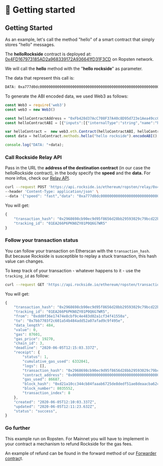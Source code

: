 # 🚀 Getting started

## Getting Started

As an example, let's call the method "hello" of a smart contract that simply stores "hello" messages.

The **helloRockside** contract is deployed at: [0x4FD167973185AD2a968339172A936641fD31F3CD](https://ropsten.etherscan.io/address/0x4fd167973185ad2a968339172a936641fd31f3cd#code) on Ropsten network.

We will call the **hello**  method with the "**hello rockside**" as parameter.

The data that represent this call is:

```bash
DATA: 0xa777d0dc0000000000000000000000000000000000000000000000000000000000000020000000000000000000000000000000000000000000000000000000000000000e68656c6c6f20726f636b73696465000000000000000000000000000000000000
```

To generate the ABI encoded data, we used Web3 as follows:

```javascript
const Web3 = require('web3')
const web3 = new Web3()

const helloContractAddress = "0xFb428d37AcC708F37A40c8D95d723e1Aea49cc07"
const helloContractABI = [{"inputs":[{"internalType":"string","name":"helloMsg","type":"string"}],"name":"hello","outputs":[],"stateMutability":"nonpayable","type":"function"},{"inputs":[{"internalType":"uint256","name":"","type":"uint256"}],"name":"helloMessages","outputs":[{"internalType":"string","name":"","type":"string"}],"stateMutability":"view","type":"function"}]

var helloContract =  new web3.eth.Contract(helloContractABI, helloContractAddress)
const data = helloContract.methods.hello("hello rockside").encodeABI();

console.log("DATA: "+data);
```

### Call Rockside Relay API

Pass in the URL the **address of the destination contract** \(in our case the helloRockside contract\), in the body specify the **speed** and the **data.**  For more infos, check our [Relay API](https://docs.rockside.io/relay).

```bash
curl --request POST 'https://api.rockside.io/ethereum/ropsten/relay/0x4FD167973185AD2a968339172A936641fD31F3CD' \
--header 'Content-Type: application/json' \
--data '{"speed": "fast","data": "0xa777d0dc0000000000000000000000000000000000000000000000000000000000000020000000000000000000000000000000000000000000000000000000000000000e68656c6c6f20726f636b73696465000000000000000000000000000000000000"}'

```

You will get:

```javascript
{
    "transaction_hash": "0x2968698cb90ec9d95f8656d28bb29593029c79bcd22b42dc6b9469cb03729e2a",
    "tracking_id": "01EA266P6PKN0ZY01P0Q6G7WR5"
}
```

### Follow your transaction status

You can follow your transaction on Etherscan with the `transaction_hash`. But because Rockside is susceptible to replay a stuck transaction, this hash value can changes.

To keep track of your transaction - whatever happens to it - use the `tracking_id` as follow:

```bash
curl --request GET 'https://api.rockside.io/ethereum/ropsten/transactions/TX_TRACKING_ID'
```

You will get:

```javascript
{
    "transaction_hash": "0x2968698cb90ec9d95f8656d28bb29593029c79bcd22b42dc6b9469cb03729e2a",
    "tracking_id": "01EA266P6PKN0ZY01P0Q6G7WR5",
    "from": "0xdd0f36e17474e8cbf9c4e483d02a1cf34f41550a",
    "to": "0x7bb7703f2c601a54b484add52a07afad9c9f495e",
    "data_length": 484,
    "value": 0,
    "gas": 87601,
    "gas_price": 19270,
    "chain_id": 3,
    "deadline": "2020-06-05T12:15:03.337Z",
    "receipt": {
        "status": 1,
        "cumulative_gas_used": 6332041,
        "logs": [],
        "transaction_hash": "0x2968698cb90ec9d95f8656d28bb29593029c79bcd22b42dc6b9469cb03729e2a",
        "contract_address": "0x0000000000000000000000000000000000000000",
        "gas_used": 86687,
        "block_hash": "0xd21a10cc344cb84faaab6725de8dedf51ae8deaacba62c6e0a570dc2578481f2",
        "block_number": 8035552,
        "transaction_index": 8
    },
    "created": "2020-06-05T12:10:03.337Z",
    "updated": "2020-06-05T12:11:23.632Z",
    "status": "success",
}
```

### Go further

This example run on Ropsten. For Mainnet you will have to implement in your contract a mechanism to refund Rockside for the gas fees.

An example of refund can be found in the forward method of our [Forwarder contrac](https://github.com/rocksideio/contracts/blob/master/contracts/Forwarder.sol)t.


